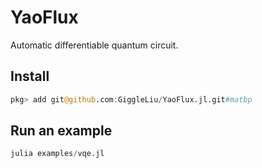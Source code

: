 # YaoFlux

Automatic differentiable quantum circuit.

## Install
```julia
pkg> add git@github.com:GiggleLiu/YaoFlux.jl.git#matbp
```

## Run an example
```julia
julia examples/vqe.jl
```
